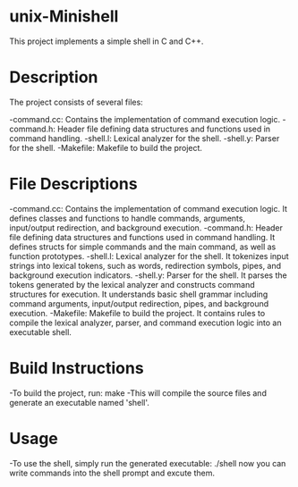 # unix-Minishell
This project implements a simple shell in C and C++.

# Description
The project consists of several files:

-command.cc: Contains the implementation of command execution logic.
-command.h: Header file defining data structures and functions used in command handling.
-shell.l: Lexical analyzer for the shell.
-shell.y: Parser for the shell.
-Makefile: Makefile to build the project.
# File Descriptions
-command.cc: Contains the implementation of command execution logic. It defines classes and functions to handle commands, arguments, input/output redirection, and background execution.
-command.h: Header file defining data structures and functions used in command handling. It defines structs for simple commands and the main command, as well as function prototypes.
-shell.l: Lexical analyzer for the shell. It tokenizes input strings into lexical tokens, such as words, redirection symbols, pipes, and background execution indicators.
-shell.y: Parser for the shell. It parses the tokens generated by the lexical analyzer and constructs command structures for execution. It understands basic shell grammar including command arguments, input/output redirection, pipes, and background execution.
-Makefile: Makefile to build the project. It contains rules to compile the lexical analyzer, parser, and command execution logic into an executable shell.
# Build Instructions
-To build the project, run:
make
-This will compile the source files and generate an executable named 'shell'.

# Usage
-To use the shell, simply run the generated executable: ./shell
now you can write commands into the shell prompt and excute them.

